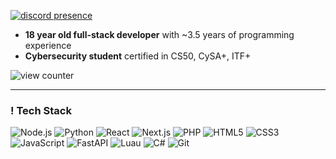 [![discord presence](https://lanyard.cnrad.dev/api/1290478829168623616?hideBadges=true&idleMessage=%22The%20memory%20of%20everything%20is%20very%20soon%20overwhelmed%20in%20time.%22)](https://discord.com/users/1290478829168623616)

- **18 year old full-stack developer** with ~3.5 years of programming experience  
- **Cybersecurity student** certified in CS50, CySA+, ITF+

<img src="https://komarev.com/ghpvc/?username=0hook&color=grey" alt="view counter">

---

### ! Tech Stack

![Node.js](https://img.shields.io/badge/node.js-339933?style=for-the-badge&logo=nodedotjs&logoColor=white)
![Python](https://img.shields.io/badge/python-3776ab?style=for-the-badge&logo=python&logoColor=white)
![React](https://img.shields.io/badge/react-20232a?style=for-the-badge&logo=react&logoColor=61dafb)
![Next.js](https://img.shields.io/badge/next.js-000000?style=for-the-badge&logo=nextdotjs&logoColor=white)
![PHP](https://img.shields.io/badge/php-777bb4?style=for-the-badge&logo=php&logoColor=white)
![HTML5](https://img.shields.io/badge/html5-e34c26?style=for-the-badge&logo=html5&logoColor=white)
![CSS3](https://img.shields.io/badge/css3-1572b6?style=for-the-badge&logo=css3&logoColor=white)
![JavaScript](https://img.shields.io/badge/javascript-f7df1e?style=for-the-badge&logo=javascript&logoColor=black)
![FastAPI](https://img.shields.io/badge/fastapi-009688?style=for-the-badge&logo=fastapi&logoColor=white)
![Luau](https://img.shields.io/badge/luau-000000?style=for-the-badge&logo=roblox&logoColor=white)
![C#](https://img.shields.io/badge/c%23-239120?style=for-the-badge&logo=c-sharp&logoColor=white)
![Git](https://img.shields.io/badge/git-f05032?style=for-the-badge&logo=git&logoColor=white)
